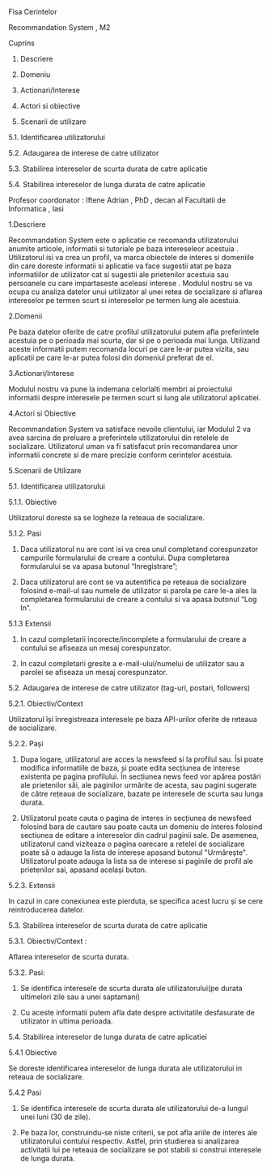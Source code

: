 Fisa Cerintelor

Recommandation System , M2 

Cuprins

1. Descriere

2. Domeniu 

3. Actionari/Interese 

4. Actori si obiective

5. Scenarii de utilizare

  5.1. Identificarea utilizatorului

  5.2. Adaugarea de interese de catre utilizator

  5.3. Stabilirea intereselor de scurta durata de catre aplicatie

  5.4. Stabilirea intereselor de lunga durata de catre aplicatie

Profesor coordonator :
Iftene Adrian , PhD , decan al Facultatii de Informatica ,  Iasi

1.Descriere 

Recommandation System este o aplicatie ce recomanda utilizatorului anumite articole, 
informatii si tutoriale pe baza intereseleor acestuia . 
Utilizatorul isi va crea un profil, va marca obiectele de interes si domeniile din care doreste informatii 
si aplicatie va face sugestii atat pe baza informatiilor de utilizator cat si sugestii 
ale prietenilor acestuia sau persoanele cu care impartaseste aceleasi interese .
Modulul nostru se va ocupa cu analiza datelor unui uitilizator
al unei retea de socializare si aflarea intereselor pe termen scurt si intereselor pe termen lung ale acestuia.

2.Domenii 
	
Pe baza datelor oferite de catre profilul utilizatorului putem afla preferintele acestuia pe o perioada mai scurta, 
dar si pe o perioada mai lunga. Utilizand aceste informatii putem recomanda locuri pe care le-ar putea vizita,
sau aplicatii pe care le-ar putea folosi din domeniul preferat de el.

3.Actionari/Interese    

Modulul nostru va pune la indemana celorlalti membri ai proiectului informatii despre 
interesele pe termen scurt si lung ale utilizatorul aplicatiei.

4.Actori si Obiective 

Recommandation System va satisface nevoile clientului, iar Modulul 2 va avea sarcina de preluare a 
preferintele utilizatorului din retelele de socializare. Utilizatorul uman va fi satisfacut prin 
recomandarea unor informatii concrete si de mare precizie conform cerintelor acestuia. 

5.Scenarii de Utilizare  

5.1. Identificarea utilizatorului

5.1.1. Obiective

Utilizatorul doreste sa se logheze la reteaua de socializare.

5.1.2. Pasi

1. Daca utilizatorul nu are cont isi va crea unul completand corespunzator campurile formularului de creare a contului. Dupa completarea formularului se va apasa butonul “Inregistrare”;

2. Daca utilizatorul are cont se va autentifica pe reteaua de socializare folosind e-mail-ul sau numele de utilizator si parola pe care le-a ales la completarea formularului de creare a contului si va apasa butonul “Log In”.

5.1.3 Extensii

1. In cazul completarii incorecte/incomplete a formularului de creare a contului se afiseaza un mesaj corespunzator.

2. In cazul completarii gresite a e-mail-ului/numelui de utilizator sau a parolei se afiseaza un mesaj corespunzator.

5.2. Adaugarea de interese de catre utilizator (tag-uri, postari, followers)

5.2.1. Obiectiv/Context

Utilizatorul își înregistreaza interesele pe baza API-urilor oferite de reteaua de socializare.

5.2.2. Pași

1. Dupa logare, utilizatorul are acces la newsfeed si la profilul sau. Îsi poate modifica informatiile de baza, 
și poate edita secțiunea de interese existenta pe pagina profilului. În secțiunea news feed vor apărea postări 
ale prietenilor săi, ale paginilor urmărite de acesta, sau pagini sugerate de către rețeaua de socializare, bazate pe interesele de scurta sau lunga durata.

2. Utilizatorul poate cauta o pagina de interes in secțiunea de newsfeed folosind bara de cautare sau poate cauta 
un domeniu de interes folosind sectiunea de editare a intereselor din cadrul paginii sale. De asemenea, utilizatorul 
cand viziteaza o pagina oarecare a retelei de socializare poate să o adauge la lista de interese apasand butonul "Urmărește".
Utilizatorul poate adauga la lista sa de interese si paginile de profil ale prietenilor sai, apasand același buton. 

5.2.3. Extensii

In cazul in care conexiunea este pierduta, se specifica acest lucru și se cere reintroducerea datelor.

5.3. Stabilirea intereselor de scurta durata de catre aplicatie

5.3.1. Obiectiv/Context : 

Aflarea intereselor de scurta durata.

5.3.2. Pasi:	

1. Se identifica interesele de scurta durata ale utilizatorului(pe durata ultimelori zile sau a unei saptamani)

2. Cu aceste informatii putem afla date despre activitatile desfasurate de utilizator in ultima perioada.
	
5.4. Stabilirea intereselor de lunga durata de catre aplicatiei

5.4.1 Obiective 

Se doreste identificarea intereselor de lunga durata ale utilizatorului in reteaua de socializare.

5.4.2 Pasi 

1. Se identifica interesele de scurta durata ale utilizatorului de-a lungul unei luni (30 de zile).

2. Pe baza lor, construindu-se niste criterii, se pot afla ariile de interes ale utilizatorului contului respectiv. Astfel, prin studierea si analizarea activitatii lui pe reteaua de socializare se pot stabili si construi interesele de lunga durata.

	




